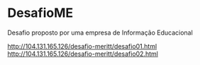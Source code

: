 DesafioME
=========

Desafio proposto por uma empresa de Informação Educacional


http://104.131.165.126/desafio-meritt/desafio01.html
http://104.131.165.126/desafio-meritt/desafio02.html
